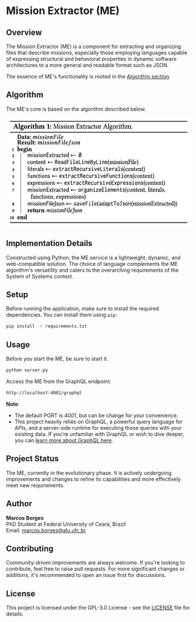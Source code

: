 # Mission Extractor (ME)

## Overview

The Mission Extractor (ME) is a component for extracting and organizing files that describe missions, especially those employing languages capable of expressing structural and behavioral properties in dynamic software architectures to a more general and readable format such as JSON.

The essence of ME's functionality is rooted in the [Algorithm section](#Algorithm).

## Algorithm

The ME's core is based on the algorithm described below.

<img src="/images/me_algorithm.png" height="300"/>

## Implementation Details

Constructed using Python, the ME service is a lightweight, dynamic, and web-compatible solution. The choice of language complements the ME algorithm's versatility and caters to the overarching requirements of the System of Systems context.

## Setup

Before running the application, make sure to install the required dependencies. You can install them using `pip`:

```bash
pip install -r requirements.txt
```

## Usage

Before you start the ME, be sure to start it.

```bash
python server.py
```

Access the ME from the GraphQL endpoint:

```bash
http://localhost:4001/graphql
```

**Note**:

- The default PORT is _4001_, but can be change for your convenience.
- This project heavily relies on GraphQL, a powerful query language for APIs, and a server-side runtime for executing those queries with your existing data. If you're unfamiliar with GraphQL or wish to dive deeper, you can [learn more about GraphQL here](https://graphql.org/).

<!-- ## References -->

## Project Status

The ME, currently in the evolutionary phase. It is actively undergoing improvements and changes to refine its capabilities and more effectively meet new requirements.

## Author

**Marcos Borges**  
PhD Student at Federal University of Ceará, Brazil  
Email: [marcos.borges@alu.ufc.br](mailto:marcos.borges@alu.ufc.br)

## Contributing

Community-driven improvements are always welcome. If you're looking to contribute, feel free to raise pull requests. For more significant changes or additions, it's recommended to open an issue first for discussions.

## License

This project is licensed under the GPL-3.0 License - see the [LICENSE](LICENSE) file for details.
